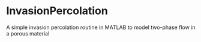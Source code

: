 # InvasionPercolation
A simple invasion percolation routine in MATLAB to model two-phase flow in a porous material
